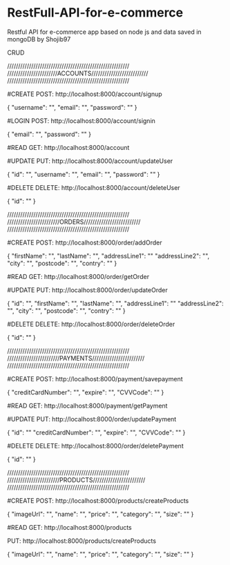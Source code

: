 # RestFull-API-for-e-commerce
Restful API for e-commerce app based on node js and data saved in mongoDB by Shojib97

CRUD

////////////////////////////////////////////////////////
///////////////////////ACCOUNTS//////////////////////////
////////////////////////////////////////////////////////

#CREATE
POST: http://localhost:8000/account/signup

{
 "username": "",
 "email": "",
 "password": ""
}

#LOGIN
POST: http://localhost:8000/account/signin

{
 "email": "",
 "password": ""
}

#READ
GET: http://localhost:8000/account

#UPDATE
PUT: http://localhost:8000/account/updateUser

{
 "id": "",
 "username": "",
 "email": "",
 "password": ""
}

#DELETE
DELETE: http://localhost:8000/account/deleteUser

{
 "id": ""
}


////////////////////////////////////////////////////////
////////////////////////ORDERS//////////////////////////
////////////////////////////////////////////////////////

#CREATE
POST: http://localhost:8000/order/addOrder

{
 "firstName": "",
 "lastName": "",
 "addressLine1": ""
 "addressLine2": "",
 "city": "",
 "postcode": "",
 "contry": ""
}

#READ
GET: http://localhost:8000/order/getOrder

#UPDATE
PUT: http://localhost:8000/order/updateOrder

{
 "id": "",
 "firstName": "",
 "lastName": "",
 "addressLine1": ""
 "addressLine2": "",
 "city": "",
 "postcode": "",
 "contry": ""
}

#DELETE
DELETE: http://localhost:8000/order/deleteOrder

{
 "id": ""
}


////////////////////////////////////////////////////////
////////////////////////PAYMENTS////////////////////////
////////////////////////////////////////////////////////

#CREATE
POST: http://localhost:8000/payment/savepayment

{
 "creditCardNumber": "",
 "expire": "",
 "CVVCode": ""
}

#READ
GET: http://localhost:8000/payment/getPayment

#UPDATE
PUT: http://localhost:8000/order/updatePayment

{
 "id": ""
 "creditCardNumber": "",
 "expire": "",
 "CVVCode": ""
}

#DELETE
DELETE: http://localhost:8000/order/deletePayment

{
 "id": ""
}

////////////////////////////////////////////////////////
////////////////////////PRODUCTS////////////////////////
////////////////////////////////////////////////////////

#CREATE
POST: http://localhost:8000/products/createProducts

{
 "imageUrl": "",
 "name": "",
 "price": "",
 "category": "",
 "size": ""
}

#READ
GET: http://localhost:8000/products

PUT: http://localhost:8000/products/createProducts

{
 "imageUrl": "",
 "name": "",
 "price": "",
 "category": "",
 "size": ""
}











